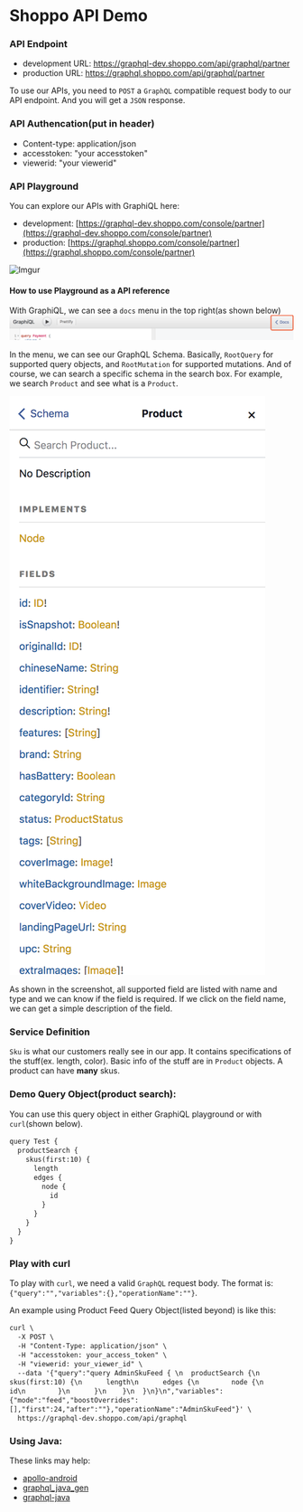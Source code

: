 # Shoppo API Demo

### API Endpoint

* development URL: https://graphql-dev.shoppo.com/api/graphql/partner
* production URL: https://graphql.shoppo.com/api/graphql/partner

To use our APIs, you need to `POST` a `GraphQL` compatible request body to our API endpoint. And you will get a `JSON` response.

### API Authencation(put in header)
- Content-type: application/json
- accesstoken: "your accesstoken"
- viewerid: "your viewerid"

### API Playground
You can explore our APIs with GraphiQL here:
* development: [https://graphql-dev.shoppo.com/console/partner](https://graphql-dev.shoppo.com/console/partner)
* production: [https://graphql.shoppo.com/console/partner](https://graphql.shoppo.com/console/partner)

![Imgur](https://i.imgur.com/zPnHrog.png)

#### How to use Playground as a API reference
With GraphiQL, we can see a `docs` menu in the top right(as shown below)
![GraphiQLDocs](./imgs/graphiql_docs.png)

In the menu, we can see our GraphQL Schema. Basically, `RootQuery` for supported query objects, and `RootMutation` for supported mutations. And of course, we can search a specific schema in the search box. For example, we search `Product` and see what is a `Product`.

![GraphiQLProduct](./imgs/graphiql_product.png)

As shown in the screenshot, all supported field are listed with name and type and we can know if the field is required. If we click on the field name, we can get a simple description of the field.

### Service Definition
`Sku` is what our customers really see in our app. It contains specifications of the stuff(ex. length, color). Basic info of the stuff are in `Product` objects. A product can have **many** skus.

### Demo Query Object(product search):

You can use this query object in either GraphiQL playground or with `curl`(shown below).

```
query Test {
  productSearch {
    skus(first:10) {
      length
      edges {
        node {
          id
        }
      }
    }
  }
}
```

### Play with curl

To play with `curl`, we need a valid `GraphQL` request body. The format is: `{"query":"","variables":{},"operationName":""}`.

An example using Product Feed Query Object(listed beyond) is like this:

```
curl \
  -X POST \
  -H "Content-Type: application/json" \
  -H "accesstoken: your_access_token" \
  -H "viewerid: your_viewer_id" \
  --data '{"query":"query AdminSkuFeed { \n  productSearch {\n    skus(first:10) {\n      length\n      edges {\n        node {\n          id\n        }\n      }\n    }\n  }\n}\n","variables":{"mode":"feed","boostOverrides":[],"first":24,"after":""},"operationName":"AdminSkuFeed"}' \
  https://graphql-dev.shoppo.com/api/graphql
```

### Using Java:

These links may help:

* [apollo-android](https://github.com/apollographql/apollo-android)
* [graphql_java_gen](https://github.com/Shopify/graphql_java_gen)
* [graphql-java](https://github.com/graphql-java/graphql-java)

